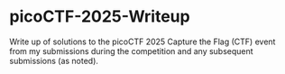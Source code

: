 # picoCTF-2025-Writeup
Write up of solutions to the picoCTF 2025 Capture the Flag (CTF) event from my submissions during the competition and any subsequent submissions (as noted).
